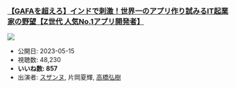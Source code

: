 ### [【GAFAを超えろ】インドで刺激！世界一のアプリ作り試みるIT起業家の野望【Z世代 人気No.1アプリ開発者】](https://www.youtube.com/watch?v=PxeHf5YcnpE)
[![](https://img.youtube.com/vi/PxeHf5YcnpE/sddefault.jpg)](https://www.youtube.com/watch?v=PxeHf5YcnpE)
-   公開日: 2023-05-15
-   視聴数: 48,230
-   **いいね数: 857**
-   出演者: [スザンヌ](/rehacq_fan/people/スザンヌ "wikilink"), 片岡夏輝, [高橋弘樹](/rehacq_fan/people/高橋弘樹 "wikilink")
